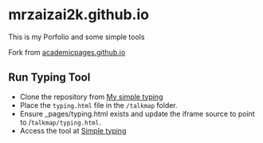 # mrzaizai2k.github.io

This is my Porfolio and some simple tools

Fork from [academicpages.github.io](https://github.com/academicpages/academicpages.github.io)

## Run Typing Tool

- Clone the repository from [My simple typing](https://github.com/mrzaizai2k/simple-typing)
- Place the `typing.html` file in the `/talkmap` folder.
- Ensure _pages/typing.html exists and update the iframe source to point to /`talkmap/typing.html`.
- Access the tool at [Simple typing](https://mrzaizai2k.github.io/typing.html)

